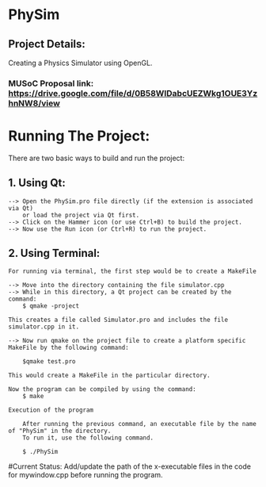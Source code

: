 # PhySim
## Project Details: 

Creating a Physics Simulator using OpenGL.

### MUSoC Proposal link: https://drive.google.com/file/d/0B58WlDabcUEZWkg1OUE3YzhnNW8/view


# Running The Project:
There are two basic ways to build and run the project:

## 1. Using Qt:

	--> Open the PhySim.pro file directly (if the extension is associated via Qt) 
		or load the project via Qt first.
	--> Click on the Hammer icon (or use Ctrl+B) to build the project.
	--> Now use the Run icon (or Ctrl+R) to run the project.

## 2. Using Terminal:

	For running via terminal, the first step would be to create a MakeFile
	
	--> Move into the directory containing the file simulator.cpp
	--> While in this directory, a Qt project can be created by the command:
		$ qmake -project

	This creates a file called Simulator.pro and includes the file simulator.cpp in it.

	--> Now run qmake on the project file to create a platform specific MakeFile by the following command:

		$qmake test.pro

	This would create a MakeFile in the particular directory.

	Now the program can be compiled by using the command:
		$ make

	Execution of the program

		After running the previous command, an executable file by the name of "PhySim" in the directory.
		To run it, use the following command.

		$ ./PhySim 


#Current Status:
Add/update the path of the x-executable files in the code for mywindow.cpp before running the program.